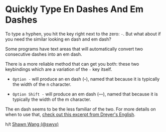 # Quickly Type En Dashes And Em Dashes

To type a hyphen, you hit the key right next to the zero: `-`. But what about
if you need the similar looking en dash and em dash?

Some programs have text areas that will automatically convert two consecutive
dashes into an em dash.

There is a more reliable method that can get you both: these two keybindings
which are a variation of the `-` key itself.

* `Option -` will produce an en dash (–), named that because it is typically
  the width of the n character.

* `Option Shift -` will produce an em dash (—), named that because it is
  typically the width of the m character.

The en dash seems to be the less familiar of the two. For more details on when
to use that, [check out this excerpt from Dreyer's
English](https://twitter.com/jbrancha/status/1344345683294380035).

h/t [Shawn Wang (@swyx)](https://twitter.com/swyx/status/1344127570753646593?s=20)
